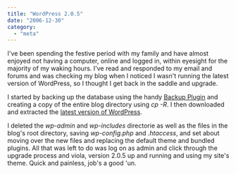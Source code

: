 ```yaml
---
title: "WordPress 2.0.5"
date: "2006-12-30"
category:
  - "meta"
---
```


I've been spending the festive period with my family and have almost enjoyed not having a computer, online and logged in, within eyesight for the majority of my waking hours. I've read and responded to my email and forums and was checking my blog when I noticed I wasn't running the latest version of WordPress, so I thought I get back in the saddle and upgrade.

I started by backing up the database using the handy [Backup Plugin](http://www.skippy.net/blog/category/wordpress/plugins/wp-db-backup/) and creating a copy of the entire blog directory using _cp -R_. I then downloaded and extracted the [latest version of WordPress](http://wordpress.org/download/).

I deleted the _wp-admin_ and _wp-includes_ directorie as well as the files in the blog's root directory, saving _wp-config.php_ and _.htaccess_, and set about moving over the new files and replacing the default theme and bundled plugins. All that was left to do was log on as admin and click through the upgrade process and viola, version 2.0.5 up and running and using my site's theme. Quick and painless, job's a good 'un.

